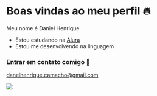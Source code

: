 # Boas vindas ao meu perfil 🔥

Meu nome é Daniel Henrique

- Estou estudando na [Alura](https://www.alura.com.br)
- Estou me desenvolvendo na linguagem

### Entrar em contato comigo 📧

danelhenrique.camacho@gmail.com


![](https://media.tenor.com/-6MXjPINHLUAAAAi/balnigafericit.gif)
